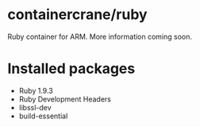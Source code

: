 containercrane/ruby
====================
Ruby container for ARM.
More information coming soon.

# Installed packages
* Ruby 1.9.3
* Ruby Development Headers
* libssl-dev
* build-essential
